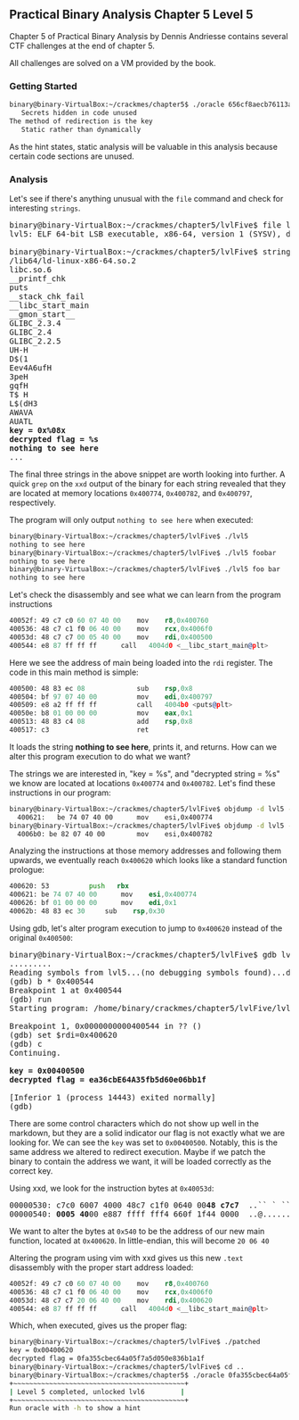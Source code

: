 ## Practical Binary Analysis Chapter 5 Level 5

Chapter 5 of Practical Binary Analysis by Dennis Andriesse contains several CTF challenges at the end of chapter 5.

All challenges are solved on a VM provided by the book.

### Getting Started

```bash
binary@binary-VirtualBox:~/crackmes/chapter5$ ./oracle 656cf8aecb76113a4dece1688c61d0e7 -h
   Secrets hidden in code unused
The method of redirection is the key
   Static rather than dynamically
```

As the hint states, static analysis will be valuable in this analysis because certain code sections are unused.

### Analysis

Let's see if there's anything unusual with the `file` command and check for interesting `strings`.

<pre>
binary@binary-VirtualBox:~/crackmes/chapter5/lvlFive$ file lvl5
lvl5: ELF 64-bit LSB executable, x86-64, version 1 (SYSV), dynamically linked, interpreter /lib64/ld-linux-x86-64.so.2, for GNU/Linux 2.6.32, BuildID[sha1]=1c4f1d4d245a8e252b77c38c9c1ba936f70d8245, stripped

binary@binary-VirtualBox:~/crackmes/chapter5/lvlFive$ strings lvl5
/lib64/ld-linux-x86-64.so.2
libc.so.6
__printf_chk
puts
__stack_chk_fail
__libc_start_main
__gmon_start__
GLIBC_2.3.4
GLIBC_2.4
GLIBC_2.2.5
UH-H
D$(1
Eev4A6ufH
3peH
gqfH
T$ H
L$(dH3
AWAVA
AUATL
<b>key = 0x%08x
decrypted flag = %s
nothing to see here</b>
...
</pre>

The final three strings in the above snippet are worth looking into further. A quick `grep` on the `xxd` output of the binary for each string revealed that they are located at memory locations `0x400774`, `0x400782`, and `0x400797`, respectively.

The program will only output `nothing to see here` when executed:

```bash
binary@binary-VirtualBox:~/crackmes/chapter5/lvlFive$ ./lvl5
nothing to see here
binary@binary-VirtualBox:~/crackmes/chapter5/lvlFive$ ./lvl5 foobar
nothing to see here
binary@binary-VirtualBox:~/crackmes/chapter5/lvlFive$ ./lvl5 foo bar
nothing to see here
```

Let's check the disassembly and see what we can learn from the program instructions

```asm
40052f: 49 c7 c0 60 07 40 00    mov    r8,0x400760
400536: 48 c7 c1 f0 06 40 00    mov    rcx,0x4006f0
40053d:	48 c7 c7 00 05 40 00	mov    rdi,0x400500
400544:	e8 87 ff ff ff		call   4004d0 <__libc_start_main@plt>
```

Here we see the address of main being loaded into the `rdi` register. The code in this main method is simple:

```asm
400500:	48 83 ec 08          	sub    rsp,0x8
400504:	bf 97 07 40 00       	mov    edi,0x400797
400509:	e8 a2 ff ff ff       	call   4004b0 <puts@plt>
40050e:	b8 01 00 00 00       	mov    eax,0x1
400513:	48 83 c4 08          	add    rsp,0x8
400517:	c3                   	ret 
```

It loads the string **nothing to see here**, prints it, and returns. How can we alter this program execution to do what we want?

The strings we are interested in, "key = %s", and "decrypted string = %s" we know are located at locations `0x400774` and `0x400782`. Let's find these instructions in our program:

```bash
binary@binary-VirtualBox:~/crackmes/chapter5/lvlFive$ objdump -d lvl5 -M intel | grep 400774
  400621:   be 74 07 40 00	    mov    esi,0x400774
binary@binary-VirtualBox:~/crackmes/chapter5/lvlFive$ objdump -d lvl5 -M intel | grep 400782
  4006b0: be 82 07 40 00	    mov    esi,0x400782
```

Analyzing the instructions at those memory addresses and following them upwards, we eventually reach `0x400620` which looks like a standard function prologue:

```asm
400620: 53		    push   rbx
400621: be 74 07 40 00	    mov    esi,0x400774
400626:	bf 01 00 00 00	    mov    edi,0x1
40062b:	48 83 ec 30	    sub    rsp,0x30
```

Using gdb, let's alter program execution to jump to `0x400620` instead of the original `0x400500`:

<pre>
binary@binary-VirtualBox:~/crackmes/chapter5/lvlFive$ gdb lvl5
.........
Reading symbols from lvl5...(no debugging symbols found)...done.
(gdb) b * 0x400544
Breakpoint 1 at 0x400544
(gdb) run
Starting program: /home/binary/crackmes/chapter5/lvlFive/lvl5 

Breakpoint 1, 0x0000000000400544 in ?? ()
(gdb) set $rdi=0x400620
(gdb) c
Continuing.
<b>
key = 0x00400500
decrypted flag = ea36cbE64A35fb5d60e06bb1f
</b>
[Inferior 1 (process 14443) exited normally]
(gdb) 
</pre>
There are some control characters which do not show up well in the markdown, but they are a solid indicator our flag is not exactly what we are looking for. We can see the `key` was set to `0x00400500`. Notably, this is the same address we altered to redirect execution. Maybe if we patch the binary to contain the address we want, it will be loaded correctly as the correct key. 

Using xxd, we look for the instruction bytes at `0x40053d`:

<pre>
00000530: c7c0 6007 4000 48c7 c1f0 0640 00<b>48 c7c7</b>  ..`` ` ``.@.H....@.H..
00000540: <b>0005 40</b>00 e887 ffff fff4 660f 1f44 0000  ..@.......f..D..
</pre>

We want to alter the bytes at `0x540` to be the address of our new main function, located at `0x400620`. In little-endian, this will become `20 06 40`

Altering the program using vim with xxd gives us this new `.text` disassembly with the proper start address loaded:

```asm
40052f: 49 c7 c0 60 07 40 00    mov    r8,0x400760
400536: 48 c7 c1 f0 06 40 00    mov    rcx,0x4006f0
40053d:	48 c7 c7 20 06 40 00	mov    rdi,0x400620
400544:	e8 87 ff ff ff		call   4004d0 <__libc_start_main@plt>
```

Which, when executed, gives us the proper flag:


```bash
binary@binary-VirtualBox:~/crackmes/chapter5/lvlFive$ ./patched
key = 0x00400620
decrypted flag = 0fa355cbec64a05f7a5d050e836b1a1f
binary@binary-VirtualBox:~/crackmes/chapter5/lvlFive$ cd ..
binary@binary-VirtualBox:~/crackmes/chapter5$ ./oracle 0fa355cbec64a05f7a5d050e836b1a1f
+~~~~~~~~~~~~~~~~~~~~~~~~~~~~~~~~~~~~~~~~~~~+
| Level 5 completed, unlocked lvl6         |
+~~~~~~~~~~~~~~~~~~~~~~~~~~~~~~~~~~~~~~~~~~~+
Run oracle with -h to show a hint
```
